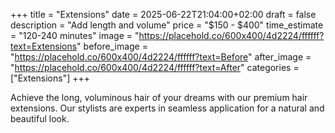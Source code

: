 +++
title = "Extensions"
date = 2025-06-22T21:04:00+02:00
draft = false
description = "Add length and volume"
price = "$150 - $400"
time_estimate = "120-240 minutes"
image = "https://placehold.co/600x400/4d2224/ffffff?text=Extensions"
before_image = "https://placehold.co/600x400/4d2224/ffffff?text=Before"
after_image = "https://placehold.co/600x400/4d2224/ffffff?text=After"
categories = ["Extensions"]
+++

Achieve the long, voluminous hair of your dreams with our premium hair extensions. Our stylists are experts in seamless application for a natural and beautiful look.
